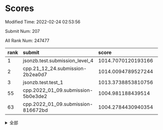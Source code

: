 # Scores

Modified Time: 2022-02-24 02:53:56

Submit Num: 207

All Rank Num: 247477

| rank |               submit               |       score        |       sigma        | pk_num |
| :--- | :--------------------------------- | :----------------- | :----------------- | :----- |
| 1    | jsonzb.test.submission_level_4     | 1014.7070120193166 | 0.8217227904615504 | 4781   |
| 2    | cpp.21_12_24.submission-2b2ea0d7   | 1014.0094789527244 | 0.7869692629970445 | 4784   |
| 3    | jsonzb.test.test_1                 | 1013.3738853810756 | 0.8165122404562482 | 4777   |
| 55   | cpp.2022_01_09.submission-5b0e3de2 | 1004.981188439514  | 0.7050130343970791 | 4782   |
| 63   | cpp.2022_01_09.submission-816672bd | 1004.2784430940354 | 0.7125117920374139 | 4778   |


<details>
<summary>全部</summary>

| rank |                 submit                 |       score        |       sigma        | pk_num |
| :--- | :------------------------------------- | :----------------- | :----------------- | :----- |
| 1    | jsonzb.test.submission_level_4         | 1014.7070120193166 | 0.8217227904615504 | 4781   |
| 2    | cpp.21_12_24.submission-2b2ea0d7       | 1014.0094789527244 | 0.7869692629970445 | 4784   |
| 3    | jsonzb.test.test_1                     | 1013.3738853810756 | 0.8165122404562482 | 4777   |
| 4    | gobigger.level_3.submission_level_3_8  | 1012.5837409267357 | 0.7872381780765929 | 4780   |
| 5    | gobigger.level_3.submission_level_3_25 | 1011.3993315440346 | 0.7904585371929599 | 4783   |
| 6    | gobigger.level_3.submission_level_3_24 | 1011.3872768594392 | 0.7746360968441294 | 4780   |
| 7    | gobigger.level_3.submission_level_3_11 | 1011.3274008869673 | 0.7906589864242994 | 4785   |
| 8    | gobigger.level_3.submission_level_3_39 | 1011.2269207210433 | 0.7806333128551121 | 4779   |
| 9    | gobigger.level_3.submission_level_3_38 | 1011.1088044060964 | 0.7826689054847478 | 4780   |
| 10   | gobigger.level_3.submission_level_3_36 | 1011.0654450250016 | 0.7508366863146863 | 4785   |
| 11   | gobigger.level_3.submission_level_3_34 | 1010.8090374475167 | 0.7669060028357877 | 4779   |
| 12   | gobigger.level_3.submission_level_3_42 | 1010.5600283755265 | 0.7748454108246147 | 4785   |
| 13   | gobigger.level_3.submission_level_3_21 | 1010.5414376922994 | 0.7828403946391672 | 4786   |
| 14   | gobigger.level_3.submission_level_3_26 | 1010.4815598959675 | 0.7792716134398417 | 4782   |
| 15   | gobigger.level_3.submission_level_3_14 | 1010.4772804800991 | 0.7579100442122413 | 4784   |
| 16   | gobigger.level_3.submission_level_3_1  | 1010.3979274887618 | 0.748195467330844  | 4785   |
| 17   | gobigger.level_3.submission_level_3_48 | 1010.2633363670114 | 0.7676044344979376 | 4781   |
| 18   | gobigger.level_3.submission_level_3_9  | 1010.1693473361155 | 0.7459046243528648 | 4785   |
| 19   | gobigger.level_3.submission_level_3_22 | 1010.1266276988981 | 0.7483971695812348 | 4783   |
| 20   | gobigger.level_3.submission_level_3_30 | 1010.0236571643809 | 0.7608662461262993 | 4779   |
| 21   | gobigger.level_3.submission_level_3_35 | 1009.9614101864153 | 0.7771780570693505 | 4788   |
| 22   | gobigger.level_3.submission_level_3_47 | 1009.9042009865555 | 0.7605358089058157 | 4780   |
| 23   | gobigger.level_3.submission_level_3_7  | 1009.8928896692483 | 0.7758178823396275 | 4783   |
| 24   | gobigger.level_3.submission_level_3_23 | 1009.8879735074147 | 0.7395598655009095 | 4785   |
| 25   | gobigger.level_3.submission_level_3_27 | 1009.8490010346779 | 0.7511555932129319 | 4779   |
| 26   | gobigger.level_3.submission_level_3_20 | 1009.7821047327401 | 0.7375212523928251 | 4781   |
| 27   | gobigger.level_3.submission_level_3_43 | 1009.774446360887  | 0.7503849270621052 | 4783   |
| 28   | gobigger.level_3.submission_level_3_41 | 1009.7467525434995 | 0.7536169971563837 | 4788   |
| 29   | gobigger.level_3.submission_level_3_17 | 1009.7393097494172 | 0.7611989318722846 | 4784   |
| 30   | gobigger.level_3.submission_level_3_31 | 1009.7224303205807 | 0.7618506107570203 | 4785   |
| 31   | gobigger.level_3.submission_level_3_33 | 1009.7142180641356 | 0.755040202161879  | 4786   |
| 32   | gobigger.level_3.submission_level_3_10 | 1009.7032924643571 | 0.7635652811892709 | 4783   |
| 33   | gobigger.level_3.submission_level_3_15 | 1009.6922297794712 | 0.7570032193527783 | 4782   |
| 34   | gobigger.level_3.submission_level_3_45 | 1009.4523406589865 | 0.7559896530674174 | 4779   |
| 35   | gobigger.level_3.submission_level_3_4  | 1009.4412719013606 | 0.7509192388825818 | 4783   |
| 36   | gobigger.level_3.submission_level_3_49 | 1009.4094868465287 | 0.7609410759221028 | 4782   |
| 37   | gobigger.level_3.submission_level_3_40 | 1009.3866576938365 | 0.7354086605290325 | 4786   |
| 38   | gobigger.level_3.submission_level_3_2  | 1009.3516810226017 | 0.7786223039969475 | 4785   |
| 39   | gobigger.level_3.submission_level_3_32 | 1009.346033625537  | 0.7603135908073965 | 4783   |
| 40   | gobigger.level_3.submission_level_3_12 | 1009.3216082667225 | 0.7499114111109513 | 4785   |
| 41   | gobigger.level_3.submission_level_3_46 | 1009.2823568912121 | 0.7436633978804109 | 4782   |
| 42   | gobigger.level_3.submission_level_3_13 | 1009.2716430595951 | 0.7368585863606654 | 4781   |
| 43   | gobigger.level_3.submission_level_3_18 | 1009.2247417892038 | 0.7403432432398139 | 4786   |
| 44   | gobigger.level_3.submission_level_3_16 | 1009.1489727893204 | 0.7369500863435494 | 4784   |
| 45   | gobigger.level_3.submission_level_3_28 | 1009.0342104007855 | 0.7244616821457823 | 4782   |
| 46   | gobigger.level_3.submission_level_3_6  | 1008.9618807978851 | 0.7521137538526078 | 4780   |
| 47   | gobigger.level_3.submission_level_3_37 | 1008.9476599886408 | 0.7488725428373462 | 4784   |
| 48   | gobigger.level_3.submission_level_3_3  | 1008.8897511045839 | 0.741020772927012  | 4784   |
| 49   | gobigger.level_3.submission_level_3_0  | 1008.8744676669861 | 0.7439097158692712 | 4783   |
| 50   | gobigger.level_3.submission_level_3_29 | 1008.6661977593793 | 0.7446035241505647 | 4775   |
| 51   | gobigger.level_3.submission_level_3_5  | 1008.5287878880416 | 0.7388067576038158 | 4784   |
| 52   | gobigger.level_3.submission_level_3_44 | 1008.159921256886  | 0.7494625883773351 | 4789   |
| 53   | gobigger.level_3.submission_level_3_19 | 1007.9672032002198 | 0.7282888927297121 | 4780   |
| 54   | gobigger.level_1.submission_level_1_26 | 1005.0541444459661 | 0.7235388104071755 | 4784   |
| 55   | cpp.2022_01_09.submission-5b0e3de2     | 1004.981188439514  | 0.7050130343970791 | 4782   |
| 56   | gobigger.level_1.submission_level_1_13 | 1004.6591714746899 | 0.7241796503550263 | 4780   |
| 57   | gobigger.level_1.submission_level_1_23 | 1004.6295082580003 | 0.7222552184636657 | 4778   |
| 58   | gobigger.level_1.submission_level_1_43 | 1004.4826718495216 | 0.7057310738227317 | 4782   |
| 59   | gobigger.level_1.submission_level_1_33 | 1004.4238579133422 | 0.7299349196655158 | 4782   |
| 60   | gobigger.level_1.submission_level_1_29 | 1004.3469833600111 | 0.7226479187340437 | 4784   |
| 61   | gobigger.level_1.submission_level_1_28 | 1004.3056452743256 | 0.7052229256823455 | 4781   |
| 62   | gobigger.level_1.submission_level_1_5  | 1004.2967558833049 | 0.7230958958345436 | 4783   |
| 63   | cpp.2022_01_09.submission-816672bd     | 1004.2784430940354 | 0.7125117920374139 | 4778   |
| 64   | gobigger.level_1.submission_level_1_16 | 1004.2271830771263 | 0.7213826259398377 | 4782   |
| 65   | gobigger.level_1.submission_level_1_0  | 1004.1583862616535 | 0.7101826411425479 | 4779   |
| 66   | gobigger.level_1.submission_level_1_31 | 1004.0898435378862 | 0.7219001668805529 | 4783   |
| 67   | gobigger.level_1.submission_level_1_6  | 1004.0682637961654 | 0.7207768973670321 | 4779   |
| 68   | gobigger.level_1.submission_level_1_3  | 1003.9613249173752 | 0.7317014447489228 | 4778   |
| 69   | gobigger.level_1.submission_level_1_27 | 1003.92483576335   | 0.7132765741312614 | 4777   |
| 70   | gobigger.level_1.submission_level_1_14 | 1003.7237191506664 | 0.7107779710175999 | 4784   |
| 71   | gobigger.level_1.submission_level_1_4  | 1003.6403305382863 | 0.7244646856518082 | 4786   |
| 72   | gobigger.level_1.submission_level_1_44 | 1003.631333007569  | 0.7144960828789273 | 4781   |
| 73   | gobigger.level_1.submission_level_1_48 | 1003.5610105407023 | 0.7039149933929184 | 4776   |
| 74   | gobigger.level_1.submission_level_1_25 | 1003.4351068182498 | 0.7306383583546529 | 4785   |
| 75   | gobigger.level_1.submission_level_1_47 | 1003.3779333426287 | 0.7189773572999307 | 4781   |
| 76   | gobigger.level_1.submission_level_1_38 | 1003.3749061200258 | 0.7161909697334885 | 4781   |
| 77   | gobigger.level_1.submission_level_1_11 | 1003.3551210245929 | 0.7131280098170696 | 4781   |
| 78   | gobigger.level_1.submission_level_1_39 | 1003.350351581614  | 0.7215084307398439 | 4782   |
| 79   | gobigger.level_1.submission_level_1_12 | 1003.3087435654955 | 0.711906765327487  | 4783   |
| 80   | gobigger.level_1.submission_level_1_2  | 1003.2787114543463 | 0.7134974386042472 | 4779   |
| 81   | gobigger.level_1.submission_level_1_24 | 1003.2110165622724 | 0.7196195423278327 | 4787   |
| 82   | gobigger.level_1.submission_level_1_8  | 1003.2096852432967 | 0.7219308033549153 | 4787   |
| 83   | gobigger.level_1.submission_level_1_20 | 1003.2075721347225 | 0.7265731845144513 | 4779   |
| 84   | gobigger.level_1.submission_level_1_36 | 1003.2029128013897 | 0.7209983604659543 | 4778   |
| 85   | gobigger.level_1.submission_level_1_21 | 1003.1532856982244 | 0.7265311156775339 | 4785   |
| 86   | gobigger.level_1.submission_level_1_34 | 1003.142087600456  | 0.7152181827181451 | 4782   |
| 87   | gobigger.level_1.submission_level_1_49 | 1003.1410552923008 | 0.7072286128928332 | 4786   |
| 88   | gobigger.level_1.submission_level_1_35 | 1003.094119202751  | 0.729036208503672  | 4782   |
| 89   | gobigger.level_1.submission_level_1_1  | 1003.0502288786646 | 0.7188706242196558 | 4782   |
| 90   | gobigger.level_1.submission_level_1_46 | 1003.0473964468389 | 0.7200033034818668 | 4783   |
| 91   | gobigger.level_1.submission_level_1_17 | 1003.0207897922246 | 0.7086169788742651 | 4780   |
| 92   | gobigger.level_1.submission_level_1_32 | 1002.9718215288519 | 0.7093742488575928 | 4778   |
| 93   | gobigger.level_1.submission_level_1_18 | 1002.9498584735469 | 0.7204977803924638 | 4783   |
| 94   | gobigger.level_1.submission_level_1_37 | 1002.844068334549  | 0.7149792130114249 | 4777   |
| 95   | gobigger.level_1.submission_level_1_15 | 1002.8340056982606 | 0.7136749940979578 | 4784   |
| 96   | gobigger.level_1.submission_level_1_7  | 1002.8211030796359 | 0.7163584279725353 | 4781   |
| 97   | gobigger.level_1.submission_level_1_22 | 1002.710783099363  | 0.7053134845047115 | 4782   |
| 98   | gobigger.level_1.submission_level_1_9  | 1002.6658919178877 | 0.712765406062747  | 4783   |
| 99   | gobigger.level_1.submission_level_1_30 | 1002.6012906323178 | 0.7209283478274389 | 4782   |
| 100  | gobigger.level_1.submission_level_1_10 | 1002.5186783044052 | 0.7104438204481478 | 4783   |
| 101  | gobigger.level_1.submission_level_1_19 | 1002.3371635127769 | 0.7168830045882197 | 4784   |
| 102  | gobigger.level_1.submission_level_1_45 | 1002.3134888018718 | 0.7234461103336639 | 4783   |
| 103  | gobigger.level_1.submission_level_1_41 | 1002.2347890906359 | 0.7070664169713674 | 4790   |
| 104  | gobigger.level_1.submission_level_1_42 | 1002.2289777350654 | 0.7020643973033686 | 4777   |
| 105  | gobigger.level_1.submission_level_1_40 | 1001.7566728825348 | 0.7070292484991263 | 4781   |
| 106  | gobigger.random.submission_random_12   | 997.1778717290051  | 0.705787193831428  | 4788   |
| 107  | gobigger.random.submission_random_39   | 997.0714834620309  | 0.7068146104569967 | 4785   |
| 108  | gobigger.random.submission_random_44   | 997.005007879113   | 0.6986365890787547 | 4784   |
| 109  | gobigger.random.submission_random_4    | 996.8994521417043  | 0.7140051236288277 | 4780   |
| 110  | gobigger.random.submission_random_22   | 996.8989768688301  | 0.7106276018911425 | 4782   |
| 111  | gobigger.random.submission_random_40   | 996.7457566576487  | 0.7085330788582614 | 4782   |
| 112  | gobigger.random.submission_random_15   | 996.7102025498002  | 0.7013830788312699 | 4782   |
| 113  | gobigger.random.submission_random_17   | 996.670618286498   | 0.707141509333774  | 4782   |
| 114  | gobigger.random.submission_random_13   | 996.5145026696385  | 0.7236470603605969 | 4782   |
| 115  | gobigger.random.submission_random_2    | 996.5084332601667  | 0.7167604878619501 | 4777   |
| 116  | gobigger.random.submission_random_3    | 996.4859485785296  | 0.6945306771491209 | 4783   |
| 117  | gobigger.random.submission_random_6    | 996.409088978942   | 0.7004464896018238 | 4781   |
| 118  | gobigger.random.submission_random_19   | 996.3994837394084  | 0.7184924966209043 | 4780   |
| 119  | gobigger.random.submission_random_25   | 996.3770640758182  | 0.7117872168185065 | 4783   |
| 120  | gobigger.random.submission_random_28   | 996.2699581273631  | 0.7118367150614225 | 4777   |
| 121  | gobigger.random.submission_random_24   | 996.2501053274117  | 0.6972945056577452 | 4781   |
| 122  | gobigger.random.submission_random_30   | 996.1971158981065  | 0.699663385532925  | 4782   |
| 123  | gobigger.random.submission_random_29   | 996.1439339746587  | 0.7312588752936209 | 4785   |
| 124  | gobigger.random.submission_random_14   | 996.1029445681146  | 0.7146876793443026 | 4784   |
| 125  | gobigger.random.submission_random_7    | 996.0633031385208  | 0.715181304963809  | 4780   |
| 126  | gobigger.random.submission_random_5    | 996.0519762307292  | 0.6978829670561771 | 4781   |
| 127  | gobigger.random.submission_random_41   | 996.0133396028431  | 0.7235954125026687 | 4785   |
| 128  | gobigger.random.submission_random_21   | 996.0097099965284  | 0.7128542896055617 | 4785   |
| 129  | gobigger.random.submission_random_48   | 995.978417431158   | 0.7051371180494183 | 4783   |
| 130  | gobigger.random.submission_random_1    | 995.9371746248846  | 0.7151888357054834 | 4782   |
| 131  | gobigger.random.submission_random_23   | 995.8229593638637  | 0.7206773286976677 | 4783   |
| 132  | gobigger.random.submission_random_42   | 995.8156986976064  | 0.7082520084916822 | 4780   |
| 133  | gobigger.random.submission_random_34   | 995.7924733559378  | 0.7207866171262979 | 4779   |
| 134  | gobigger.random.submission_random_26   | 995.7609244869127  | 0.7151963676989859 | 4780   |
| 135  | gobigger.random.submission_random_38   | 995.7397437497656  | 0.7166871660051191 | 4780   |
| 136  | gobigger.random.submission_random_47   | 995.5969744786029  | 0.7155025739815726 | 4784   |
| 137  | gobigger.random.submission_random_10   | 995.5864881169408  | 0.7127000224553395 | 4785   |
| 138  | gobigger.random.submission_random_27   | 995.5627707788426  | 0.7236955705466145 | 4780   |
| 139  | gobigger.random.submission_random_33   | 995.5536109607879  | 0.7001680993259151 | 4784   |
| 140  | gobigger.random.submission_random_16   | 995.4822665567187  | 0.7052971809285853 | 4784   |
| 141  | gobigger.random.submission_random_9    | 995.4638574724024  | 0.7275139340187237 | 4782   |
| 142  | gobigger.random.submission_random_36   | 995.330407987365   | 0.7061099085302784 | 4785   |
| 143  | gobigger.random.submission_random_45   | 995.2883727902322  | 0.7174439193187728 | 4782   |
| 144  | gobigger.random.submission_random_32   | 995.2788414635735  | 0.709080621194591  | 4779   |
| 145  | gobigger.random.submission_random_43   | 995.2678510604275  | 0.7109521918024518 | 4781   |
| 146  | gobigger.random.submission_random_35   | 995.0963017948787  | 0.7276484256138455 | 4781   |
| 147  | gobigger.random.submission_random_46   | 995.0821107001018  | 0.7264877877387803 | 4783   |
| 148  | gobigger.random.submission_random_49   | 995.0219711116823  | 0.7209934815656862 | 4784   |
| 149  | gobigger.random.submission_random_31   | 994.9796764253645  | 0.7313420942204004 | 4782   |
| 150  | gobigger.random.submission_random_0    | 994.9455787400708  | 0.7251914279200279 | 4781   |
| 151  | gobigger.random.submission_random_37   | 994.8555910013898  | 0.7194798245817502 | 4787   |
| 152  | gobigger.random.submission_random_20   | 994.6977223381831  | 0.7251260818001318 | 4782   |
| 153  | gobigger.random.submission_random_18   | 994.6807265495355  | 0.7330692084128511 | 4785   |
| 154  | gobigger.random.submission_random_11   | 994.5917122379506  | 0.7145800687692142 | 4786   |
| 155  | gobigger.level_2.submission_level_2_21 | 994.2047651077905  | 0.7311200606487241 | 4778   |
| 156  | gobigger.random.submission_random_8    | 994.1885229652709  | 0.7298229592426522 | 4781   |
| 157  | gobigger.level_2.submission_level_2_39 | 993.8927274372626  | 0.7250448687308759 | 4780   |
| 158  | gobigger.level_2.submission_level_2_32 | 993.6267502607058  | 0.7368623043899539 | 4782   |
| 159  | gobigger.level_2.submission_level_2_15 | 993.4468577849349  | 0.7375828418383683 | 4778   |
| 160  | gobigger.level_2.submission_level_2_22 | 993.3853297039441  | 0.7346466794880407 | 4783   |
| 161  | gobigger.level_2.submission_level_2_14 | 993.2134087738136  | 0.7216354167881338 | 4783   |
| 162  | gobigger.level_2.submission_level_2_0  | 993.125404819306   | 0.7331551845233113 | 4780   |
| 163  | gobigger.level_2.submission_level_2_30 | 993.0726543482655  | 0.7344195558489063 | 4776   |
| 164  | gobigger.level_2.submission_level_2_48 | 993.0648192016232  | 0.7258042542859742 | 4782   |
| 165  | gobigger.level_2.submission_level_2_24 | 992.8690566196943  | 0.7494016687324004 | 4784   |
| 166  | gobigger.level_2.submission_level_2_12 | 992.8389523343963  | 0.727981151485801  | 4780   |
| 167  | gobigger.level_2.submission_level_2_27 | 992.8346371726572  | 0.7420361412408549 | 4783   |
| 168  | gobigger.level_2.submission_level_2_4  | 992.8060178443168  | 0.7416048914874894 | 4782   |
| 169  | gobigger.level_2.submission_level_2_2  | 992.61868901729    | 0.7463772006950233 | 4783   |
| 170  | gobigger.level_2.submission_level_2_23 | 992.5949725014354  | 0.7332777550699028 | 4779   |
| 171  | gobigger.level_2.submission_level_2_26 | 992.564231179856   | 0.7472763523592172 | 4788   |
| 172  | gobigger.level_2.submission_level_2_29 | 992.5290912244617  | 0.7428686595725279 | 4782   |
| 173  | gobigger.level_2.submission_level_2_47 | 992.5058431803054  | 0.7333322182677905 | 4779   |
| 174  | gobigger.level_2.submission_level_2_49 | 992.5051973940643  | 0.739711180614484  | 4779   |
| 175  | gobigger.level_2.submission_level_2_13 | 992.4967024748627  | 0.751950408886359  | 4781   |
| 176  | gobigger.level_2.submission_level_2_8  | 992.4764350520006  | 0.7432435378174057 | 4782   |
| 177  | gobigger.level_2.submission_level_2_28 | 992.2844651358874  | 0.7331778917168472 | 4778   |
| 178  | gobigger.level_2.submission_level_2_9  | 992.1800588504025  | 0.742853195533565  | 4780   |
| 179  | gobigger.level_2.submission_level_2_36 | 992.1194251288232  | 0.7573692404106158 | 4783   |
| 180  | gobigger.level_2.submission_level_2_35 | 992.079424963088   | 0.7395033105007304 | 4787   |
| 181  | gobigger.level_2.submission_level_2_19 | 992.0600015791076  | 0.7448833135979006 | 4784   |
| 182  | gobigger.level_2.submission_level_2_37 | 992.0159372330559  | 0.7482185563465031 | 4781   |
| 183  | gobigger.level_2.submission_level_2_5  | 992.0054360705066  | 0.7357269616711282 | 4784   |
| 184  | gobigger.level_2.submission_level_2_3  | 991.9838294283509  | 0.7452398066352319 | 4784   |
| 185  | gobigger.level_2.submission_level_2_17 | 991.9405371074115  | 0.741571776781328  | 4779   |
| 186  | gobigger.level_2.submission_level_2_10 | 991.93525760462    | 0.730417330939125  | 4788   |
| 187  | gobigger.level_2.submission_level_2_18 | 991.8751638162122  | 0.7509955937162638 | 4785   |
| 188  | gobigger.level_2.submission_level_2_20 | 991.753752835775   | 0.7405177274152728 | 4783   |
| 189  | gobigger.level_2.submission_level_2_44 | 991.7386051761441  | 0.7560351582329982 | 4781   |
| 190  | gobigger.level_2.submission_level_2_42 | 991.737304223336   | 0.7275033963415982 | 4784   |
| 191  | gobigger.level_2.submission_level_2_25 | 991.7037523260278  | 0.7524112032091831 | 4782   |
| 192  | gobigger.level_2.submission_level_2_45 | 991.649618165824   | 0.7635274145599202 | 4780   |
| 193  | gobigger.level_2.submission_level_2_41 | 991.6457516888901  | 0.7497577573107307 | 4784   |
| 194  | gobigger.level_2.submission_level_2_46 | 991.6304858863429  | 0.7557377095155319 | 4779   |
| 195  | gobigger.level_2.submission_level_2_38 | 991.6154271908825  | 0.7521479165972169 | 4779   |
| 196  | gobigger.level_2.submission_level_2_31 | 991.5252434021852  | 0.7667395608137072 | 4782   |
| 197  | gobigger.level_2.submission_level_2_11 | 991.4810284698623  | 0.7580644758058982 | 4784   |
| 198  | gobigger.level_2.submission_level_2_40 | 991.420447441367   | 0.7547377992446016 | 4781   |
| 199  | gobigger.level_2.submission_level_2_43 | 991.3774569353216  | 0.7407105240505426 | 4783   |
| 200  | gobigger.level_2.submission_level_2_7  | 991.3322646058733  | 0.758587125716004  | 4776   |
| 201  | gobigger.level_2.submission_level_2_16 | 991.1797304277648  | 0.7430879386900904 | 4783   |
| 202  | gobigger.level_2.submission_level_2_1  | 990.9531626175985  | 0.7509877098596333 | 4785   |
| 203  | gobigger.level_2.submission_level_2_34 | 990.8895515108964  | 0.7430340724939857 | 4783   |
| 204  | gobigger.level_2.submission_level_2_6  | 990.5966043695729  | 0.7650546958266221 | 4781   |
| 205  | gobigger.level_2.submission_level_2_33 | 990.0624182984968  | 0.7684733241520133 | 4783   |
| 206  | gobigger.none.submission_none_0        | 976.7464112745563  | 1.3655928603050136 | 4786   |
| 207  | gobigger.none.submission_none_1        | 976.4992566697247  | 1.3899651958430121 | 4782   |

</details>